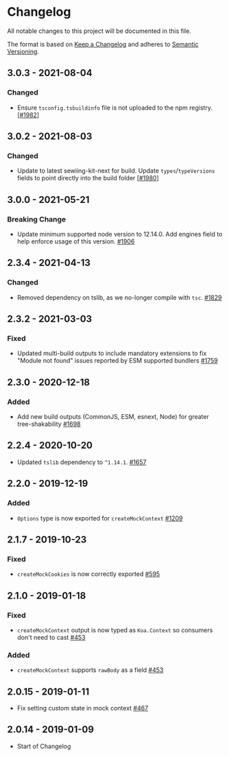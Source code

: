 # Changelog

All notable changes to this project will be documented in this file.

The format is based on [Keep a Changelog](http://keepachangelog.com/en/1.0.0/)
and adheres to [Semantic Versioning](http://semver.org/spec/v2.0.0.html).

<!-- ## Unreleased -->

## 3.0.3 - 2021-08-04

### Changed

- Ensure `tsconfig.tsbuildinfo` file is not uploaded to the npm registry. [[#1982](https://github.com/Shopify/quilt/pull/1982)]

## 3.0.2 - 2021-08-03

### Changed

- Update to latest sewiing-kit-next for build. Update `types`/`typeVersions` fields to point directly into the build folder [[#1980](https://github.com/Shopify/quilt/pull/1980)]

## 3.0.0 - 2021-05-21

### Breaking Change

- Update minimum supported node version to 12.14.0. Add engines field to help enforce usage of this version. [#1906](https://github.com/Shopify/quilt/pull/1906)

## 2.3.4 - 2021-04-13

### Changed

- Removed dependency on tslib, as we no-longer compile with `tsc`. [#1829](https://github.com/Shopify/quilt/pull/1829)

## 2.3.2 - 2021-03-03

### Fixed

- Updated multi-build outputs to include mandatory extensions to fix "Module not found" issues reported by ESM supported bundlers [#1759](https://github.com/Shopify/quilt/pull/1759)

## 2.3.0 - 2020-12-18

### Added

- Add new build outputs (CommonJS, ESM, esnext, Node) for greater tree-shakability [#1698](https://github.com/Shopify/quilt/pull/1698)

## 2.2.4 - 2020-10-20

- Updated `tslib` dependency to `^1.14.1`. [#1657](https://github.com/Shopify/quilt/pull/1657)

## 2.2.0 - 2019-12-19

### Added

- `Options` type is now exported for `createMockContext` [#1209](https://github.com/Shopify/quilt/pull/1209)

## 2.1.7 - 2019-10-23

### Fixed

- `createMockCookies` is now correctly exported [#595](https://github.com/Shopify/quilt/pull/595)

## 2.1.0 - 2019-01-18

### Fixed

- `createMockContext` output is now typed as `Koa.Context` so consumers don't need to cast [#453](https://github.com/Shopify/quilt/pull/453)

### Added

- `createMockContext` supports `rawBody` as a field [#453](https://github.com/Shopify/quilt/pull/453)

## 2.0.15 - 2019-01-11

- Fix setting custom state in mock context [#467](https://github.com/Shopify/quilt/pull/467)

## 2.0.14 - 2019-01-09

- Start of Changelog
